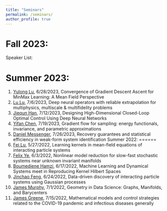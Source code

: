 ```yaml
---
title: "Seminars"
permalink: /seminars/
author_profile: true
---
```


Fall 2023:
======
Speaker List:

Summer 2023:
======
1. [Yulong Lu](https://sites.google.com/site/yulongmath/home), 6/28/2023, Convergence of Gradient Descent Ascent for MinMax Learning: A Mean Field Perspective
2. [Lu Lu](https://lululxvi.github.io/), 7/6/2023, Deep neural operators with reliable extrapolation for multiphysics, multiscale & multifidelity problems
3. [Jiequn Han](https://users.flatironinstitute.org/~jhan/), 7/12/2023, Designing High-Dimensional Closed-Loop Optimal Control Using Deep Neural Networks
4. [Yifan Chen](https://yifanc96.github.io/), 7/19/2023, Gradient flow for sampling: energy functionals, invariance, and parametric approximations
5. [Daniel Messenger](https://dm973.github.io/), 7/26/2023, Recovery guarantees and statistical efficiency in weak-form system identification
Summer 2022:
======
1. [Fei Lu](https://math.jhu.edu/~feilu/), 5/27/2022, Learning kernels in mean-field equations of interacting particle systems
1. [Felix Ye](https://yexf308.github.io/), 6/3/2022, Nonlinear model reduction for slow-fast stochastic systems near unknown invariant manifolds
1. [Boumediene Hamzi](https://sites.google.com/site/boumedienehamzi/home), 6/17/2022, Machine Learning and Dynamical Systems meet in Reproducing Kernel Hilbert Spaces
1. [Jinchao Feng](https://sites.google.com/view/jinchao-feng), 6/24/2022, Data-driven discovery of interacting particle systems using Gaussian processes
1. [James Murphy](https://jmurphy.math.tufts.edu/), 7/1/2022, Geometry in Data Science: Graphs, Manifolds, and Barycenters
1. [James Greene](https://www.clarkson.edu/people/james-greene), 7/15/2022, Mathematical models and control strategies related to the COVID-19 pandemic and infectious diseases generally

